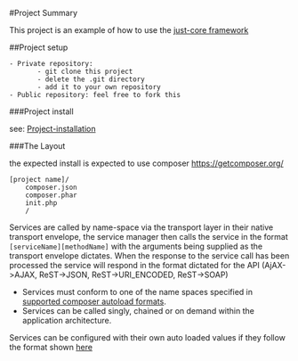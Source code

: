 #Project Summary

This project is an example of how to use the [just-core framework](https://github.com/CHGLongStone/just-core) 

##Project setup

    - Private repository: 
           - git clone this project
           - delete the .git directory
           - add it to your own repository
    - Public repository: feel free to fork this

###Project install

see: [Project-installation](https://github.com/CHGLongStone/just-core-stub/wiki/Project-installation)

###The Layout

the expected install is expected to use composer https://getcomposer.org/


```
[project name]/
	composer.json
	composer.phar
	init.php
	/
```

Services are called by name-space via the transport layer in their native transport envelope, the service manager then calls the service in the format `[serviceName][methodName]` with the arguments being supplied as the transport envelope dictates. When the response to the service call has been processed the service will respond in the format dictated for the API (AjAX->AJAX, ReST->JSON, ReST->URI_ENCODED, ReST->SOAP)

* Services must conform to one of the name spaces specified in [supported composer autoload formats](https://getcomposer.org/doc/04-schema.md#autoload).
* Services can be called singly, chained or on demand within the application architecture.

Services can be configured with their own auto loaded values if they follow the format shown [here](https://github.com/CHGLongStone/just-core-stub/wiki#application-configuration)
